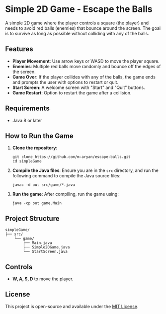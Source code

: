# Simple 2D Game - Escape the Balls

A simple 2D game where the player controls a square (the player) and needs to avoid red balls (enemies) that bounce around the screen. The goal is to survive as long as possible without colliding with any of the balls.

## Features
- **Player Movement**: Use arrow keys or WASD to move the player square.
- **Enemies**: Multiple red balls move randomly and bounce off the edges of the screen.
- **Game Over**: If the player collides with any of the balls, the game ends and prompts the user with options to restart or quit.
- **Start Screen**: A welcome screen with "Start" and "Quit" buttons.
- **Game Restart**: Option to restart the game after a collision.

## Requirements
- Java 8 or later

## How to Run the Game

1. **Clone the repository**:

   ```
   git clone https://github.com/m-aryan/escape-balls.git
   cd simpleGame
   ```

2. **Compile the Java files**:
   Ensure you are in the `src` directory, and run the following command to compile the Java source files:

   ```
   javac -d out src/game/*.java
   
   ```

3. **Run the game**:
   After compiling, run the game using:

   ```
   java -cp out game.Main
   
   ```

## Project Structure

```
simpleGame/
├── src/
    └── game/
        ├── Main.java 
        ├── Simple2DGame.java  
        └── StartScreen.java                  
```

## Controls
- **W, A, S, D** to move the player.

## License
This project is open-source and available under the [MIT License](LICENSE).
